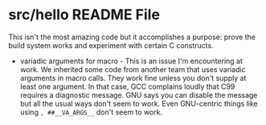 # src/hello README File

This isn't the most amazing code but it accomplishes a purpose: prove the build
system works and experiment with certain C constructs.

* variadic arguments for macro -  This is an issue I'm encountering at work.
We inherited some code from another team that uses variadic arguments in macro
calls. They work fine unless you don't supply at least one argument. In that
case, GCC complains loudly that C99 requires a diagnostic message. GNU says you
can disable the message but all the usual ways don't seem to work. Even GNU-centric
things like using `, ##__VA_ARGS__` don't seem to work.
